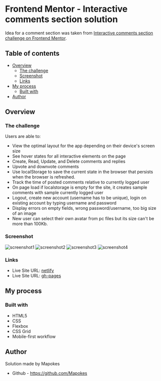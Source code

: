 # Frontend Mentor - Interactive comments section solution

Idea for a comment section was taken from [Interactive comments section challenge on Frontend Mentor](https://www.frontendmentor.io/challenges/interactive-comments-section-iG1RugEG9).

## Table of contents

- [Overview](#overview)
  - [The challenge](#the-challenge)
  - [Screenshot](#screenshot)
  - [Links](#links)
- [My process](#my-process)
  - [Built with](#built-with)
- [Author](#author)

## Overview

### The challenge

Users are able to:

- View the optimal layout for the app depending on their device's screen size
- See hover states for all interactive elements on the page
- Create, Read, Update, and Delete comments and replies
- Upvote and downvote comments
- Use localStorage to save the current state in the browser that persists when the browser is refreshed.
- Track the time of posted comments relative to currently logged user
- On page load if localstorage is empty for the site, it creates sample comments with sample currently logged user
- Logout, create new account (username has to be unique), login on existing account by typing username and password
- Display errors on empty fields, wrong password/username, too big size of an image
- New user can select their own avatar from pc files but its size can't be more than 100Kb.

### Screenshot

![screenshot1](https://i.postimg.cc/wHW19NyS/Screenshot-2022-12-04-at-11-14-42-Simple-comments.png)
![screenshot2](https://i.postimg.cc/WzD2x3cs/Screenshot-2022-12-04-at-11-14-54-Simple-comments.png)
![screenshot3](https://i.postimg.cc/63bWHZSH/Screenshot-2022-12-04-at-11-15-17-Simple-comments.png)
![screenshot4](https://i.postimg.cc/nzhVY2dj/Screenshot-2022-12-04-at-11-16-29-Simple-comments.png)

### Links

- Live Site URL: [netlify]()
- Live Site URL: [gh-pages]()

## My process

### Built with

- HTML5
- CSS
- Flexbox
- CSS Grid
- Mobile-first workflow

## Author

Solution made by Mapokes

- Github - https://github.com/Mapokes
